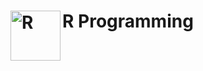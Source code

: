 # R Programming <img align="left" alt="R" width="80px" src="https://upload.wikimedia.org/wikipedia/commons/thumb/1/1b/R_logo.svg/1024px-R_logo.svg.png"/>
